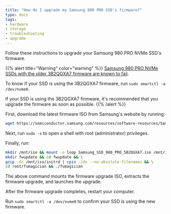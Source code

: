 ```yaml
---
title: "How do I upgrade my Samsung 980 PRO SSD's firmware?"
type: docs
tags:
- hardware
- storage
- troubleshooting
- upgrade
---
```


Follow these instructions to upgrade your Samsung 980 PRO NVMe SSD's firmware.

{{% alert title="Warning" color="warning" %}}
[Samsung 980 PRO NVMe SSDs with the older 3B2QGXA7 firmware are known to fail](https://www.pugetsystems.com/support/guides/critical-samsung-ssd-firmware-update/).

To know if your SSD is using the 3B2QGXA7 firmware, run `sudo smartctl -a
/dev/nvme0`.

If your SSD is using the 3B2QGXA7 firmware, it's recommended that you upgrade
the firmware as soon as possible.
{{% /alert %}}

First, download the latest firmware ISO from Samsung's website by
running:

```bash
wget https://semiconductor.samsung.com/resources/software-resources/Samsung_SSD_980_PRO_5B2QGXA7.iso
```

Next, run `sudo -s` to open a shell with root (administrator) privileges.

Finally, run:

```bash
mkdir /mnt/iso && mount -o loop Samsung_SSD_980_PRO_5B2QGXA7.iso /mnt/iso && \
mkdir fwupdate && cd fwupdate && \
gzip -dc /mnt/iso/initrd | cpio -idv --no-absolute-filenames && \
cd root/fumagician && ./fumagician
```

The above command mounts the firmware upgrade ISO, extracts the firmware
upgrade, and launches the upgrade.

After the firmware upgrade completes, restart your computer.

Run `sudo smartctl -a /dev/nvme0` to confirm your SSD is using the new
firmware.

